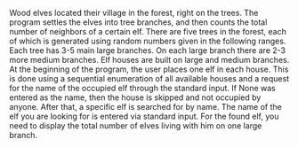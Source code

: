 Wood elves located their village in the forest, right on the trees. The program settles the elves into tree branches, and then counts the total number of neighbors of a certain elf.
There are five trees in the forest, each of which is generated using random numbers given in the following ranges. Each tree has 3-5 main large branches. On each large branch there are 2-3 more medium branches. Elf houses are built on large and medium branches.
At the beginning of the program, the user places one elf in each house. This is done using a sequential enumeration of all available houses and a request for the name of the occupied elf through the standard input. If None was entered as the name, then the house is skipped and not occupied by anyone.
After that, a specific elf is searched for by name. The name of the elf you are looking for is entered via standard input. For the found elf, you need to display the total number of elves living with him on one large branch.